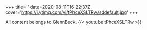 +++
title=''
date=2020-08-11T16:22:37Z
cover='https://i.ytimg.com/vi/tPhceXSLTRw/sddefault.jpg'
+++

All content belongs to GlennBeck.
{{< youtube tPhceXSLTRw >}}
